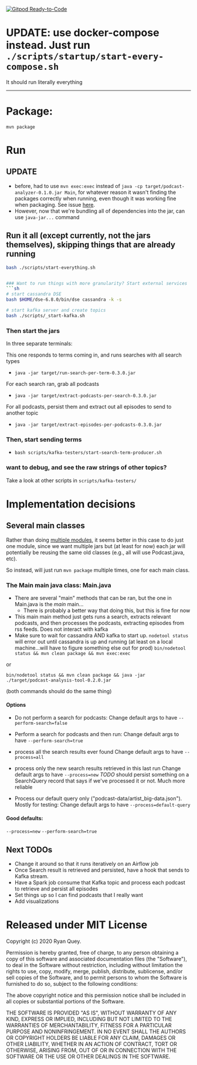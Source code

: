 [![Gitpod Ready-to-Code](https://img.shields.io/badge/Gitpod-Ready--to--Code-blue?logo=gitpod)](https://gitpod.io/#https://github.com/RyanQuey/java-podcast-processor) 

# UPDATE: use docker-compose instead. Just run `./scripts/startup/start-every-compose.sh`
It should run literally everything

-------------------------
# Package:

`mvn package`

# Run

## UPDATE
* before, had to use `mvn exec:exec` instead of `java -cp target/podcast-analyzer-0.1.0.jar Main`, for whatever reason it wasn't finding the packages correctly when running, even though it was working fine when packaging. See issue [here](https://stackoverflow.com/questions/37960551/caused-by-java-lang-classnotfoundexception-org-apache-commons-io-fileutils/37960658#comment109230841_37960658).
* However, now that we're bundling all of dependencies into the jar, can use `java-jar...` command

## Run it all (except currently, not the jars themselves), skipping things that are already running
```sh
bash ./scripts/start-everything.sh


### Want to run things with more granularity? Start external services
```sh
# start cassandra DSE
bash $HOME/dse-6.8.0/bin/dse cassandra -k -s

# start kafka server and create topics
bash ./scripts/_start-kafka.sh
```

### Then start the jars
In three separate terminals:

This one responds to terms coming in, and runs searches with all search types
* `java -jar target/run-search-per-term-0.3.0.jar`

For each search ran, grab all podcasts
* `java -jar target/extract-podcasts-per-search-0.3.0.jar`

For all podcasts, persist them and extract out all episodes to send to another topic
* `java -jar target/extract-episodes-per-podcasts-0.3.0.jar `

### Then, start sending terms
* `bash scripts/kafka-testers/start-search-term-producer.sh`

### want to debug, and see the raw strings of other topics? 
Take a look at other scripts in `scripts/kafka-testers/`


# Implementation decisions
## Several main classes
Rather than doing [multiple modules](https://maven.apache.org/guides/mini/guide-multiple-modules.html), it seems better in this case to do just one module, since we want multiple jars but (at least for now) each jar will potentially be reusing the same old classes (e.g., all will use Podcast.java, etc).

So instead, will just run `mvn package` multiple times, one for each main class.

### The Main main java class: Main.java
* There are several "main" methods that can be ran, but the one in Main.java is the *main* main...
  - There is probably a better way that doing this, but this is fine for now
* This main main method just gets runs a search, extracts relevant podcasts, and then processes the podcasts, extracting episodes from rss feeds. Does not interact with kafka
* Make sure to wait for cassandra AND kafka to start up. `nodetool status` will error out until cassandra is up and running (at least on a local machine...will have to figure something else out for prod)
`bin/nodetool status && mvn clean package && mvn exec:exec` 

or 

`bin/nodetool status && mvn clean package && java -jar ./target/podcast-analysis-tool-0.2.0.jar` 

(both commands should do the same thing)


#### Options
- Do not perform a search for podcasts:
Change default args to have `--perform-search=false`

- Perform a search for podcasts and then run:
Change default args to have `--perform-search=true`

- process all the search results ever found
Change default args to have `--process=all`

- process only the new search results retrieved in this last run
Change default args to have `--process=new`
*TODO* should persist something on a SearchQuery record that says if we've processed it or not. Much more reliable

- Process our default query only ("podcast-data/artist_big-data.json"). Mostly for testing:
Change default args to have `--process=default-query`

#### Good defaults:
`--process=new`
`--perform-search=true`



## Next TODOs
- Change it around so that it runs iteratively on an Airflow job
- Once Search result is retrieved and persisted, have a hook that sends to Kafka stream. 
- Have a Spark job consume that Kafka topic and process each podcast to retrieve and persist all episodes
- Set things up so I can find podcasts that I really want
- Add visualizations

# Released under MIT License

Copyright (c) 2020 Ryan Quey.

Permission is hereby granted, free of charge, to any person obtaining a copy of this software and associated documentation files (the "Software"), to deal in the Software without restriction, including without limitation the rights to use, copy, modify, merge, publish, distribute, sublicense, and/or sell copies of the Software, and to permit persons to whom the Software is furnished to do so, subject to the following conditions:

The above copyright notice and this permission notice shall be included in all copies or substantial portions of the Software.

THE SOFTWARE IS PROVIDED "AS IS", WITHOUT WARRANTY OF ANY KIND, EXPRESS OR IMPLIED, INCLUDING BUT NOT LIMITED TO THE WARRANTIES OF MERCHANTABILITY, FITNESS FOR A PARTICULAR PURPOSE AND NONINFRINGEMENT. IN NO EVENT SHALL THE AUTHORS OR COPYRIGHT HOLDERS BE LIABLE FOR ANY CLAIM, DAMAGES OR OTHER LIABILITY, WHETHER IN AN ACTION OF CONTRACT, TORT OR OTHERWISE, ARISING FROM, OUT OF OR IN CONNECTION WITH THE SOFTWARE OR THE USE OR OTHER DEALINGS IN THE SOFTWARE.
